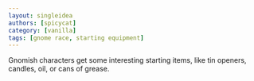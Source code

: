 ```yaml
---
layout: singleidea
authors: [spicycat]
category: [vanilla]
tags: [gnome race, starting equipment]
---
```

Gnomish characters get some interesting starting items, like tin openers, candles, oil, or cans of grease.

